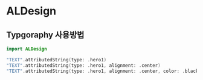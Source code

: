 # ALDesign

## Typgoraphy 사용방법

```swift
import ALDesign

"TEXT".attributedString(type: .hero1)
"TEXT".attributedString(type: .hero1, alignment: .center)
"TEXT".attributedString(type: .hero1, alignment: .center, color: .black)
```
